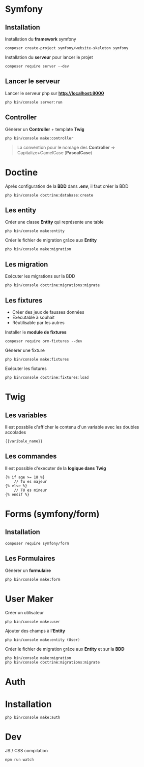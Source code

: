 # Symfony

## Installation

Installation du **framework** symfony

```
composer create-project symfony/website-skeleton symfony
```

Installation du **serveur** pour lancer le projet

```
composer require server --dev
```


## Lancer le serveur

Lancer le serveur php sur **<http://localhost:8000>**

```
php bin/console server:run
```


## Controller

Générer un **Controller** + template **Twig**

```
php bin/console make:controller
```

> La convention pour le nomage des **Controller** => Capitalize+CamelCase (**PascalCase**)

# Doctine

Après configuration de la **BDD** dans **.env**, il faut créer la BDD

```
php bin/console doctrine:database:create
```

## Les entity

Créer une classe **Entity** qui représente une table

```
php bin/console make:entity
```

Créer le fichier de migration grâce aux **Entity**

```
php bin/console make:migration
```

## Les migration

Exécuter les migrations sur la BDD

```
php bin/console doctrine:migrations:migrate
```


## Les fixtures

- Créer des jeux de fausses données
- Exécutable à souhait
- Réutilisable par les autres

Installer le **module de fixtures**

```
composer require orm-fixtures --dev
```

Générer une fixture

```
php bin/console make:fixtures
```

Exécuter les fixtures

```
php bin/console doctrine:fixtures:load
```

# Twig

## Les variables

Il est possbile d'afficher le contenu d'un variable avec les doubles accolades

```
{{varibale_name}}
```

## Les commandes

Il est possible d'executer de la **logique dans Twig**

```
{% if age >= 18 %}
    // Tu es majeur
{% else %}
    // TU es mineur
{% endif %}
```

# Forms (symfony/form)

## Installation

```
composer require symfony/form
```

## Les Formulaires

Générer un **formulaire** 
```
php bin/console make:form
```

# User Maker

Créer un utilisateur
````
php bin/console make:user
````

Ajouter des champs à l'**Entity**
````
php bin/console make:entity (User)
````

Créer le fichier de migration grâce aux **Entity** et sur la **BDD**

```
php bin/console make:migration
php bin/console doctrine:migrations:migrate
```

# Auth

# Installation

````
php bin/console make:auth
````

# Dev

JS / CSS compilation
````
npm run watch
````




